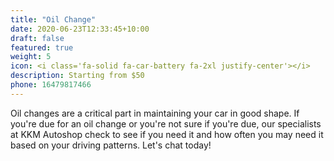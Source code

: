 ```yaml
---
title: "Oil Change"
date: 2020-06-23T12:33:45+10:00
draft: false
featured: true
weight: 5
icon: <i class='fa-solid fa-car-battery fa-2xl justify-center'></i>
description: Starting from $50
phone: 16479817466
---
```


Oil changes are a critical part in maintaining your car in good shape. If you're due for an oil change or you're not sure if you're due, our specialists at KKM Autoshop check to see if you need it and how often you may need it based on your driving patterns. Let's chat today!  